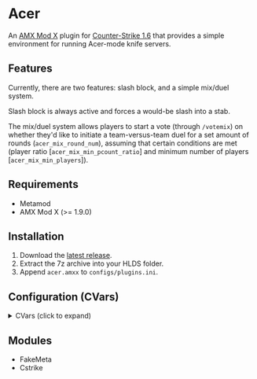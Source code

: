 # Acer

An [AMX Mod X](https://www.amxmodx.org/) plugin for [Counter-Strike 1.6](https://store.steampowered.com/app/10/CounterStrike/) that provides a simple environment for running Acer-mode knife servers.

## Features

Currently, there are two features: slash block, and a simple mix/duel system.

Slash block is always active and forces a would-be slash into a stab.

The mix/duel system allows players to start a vote (through `/votemix`) on whether they'd like to initiate a team-versus-team duel for a set amount of rounds (`acer_mix_round_num`), assuming that certain conditions are met (player ratio [`acer_mix_min_pcount_ratio`] and minimum number of players [`acer_mix_min_players`]).

## Requirements

- Metamod
- AMX Mod X (>= 1.9.0)

## Installation

1. Download the [latest release](https://github.com/vmem6/amxx-acer/releases/latest).
2. Extract the 7z archive into your HLDS folder.
3. Append `acer.amxx` to `configs/plugins.ini`.

## Configuration (CVars)

<details>
<summary>CVars (click to expand) </summary>

_Note: the min. and max. values are not currently enforced, and are only provided as sensible bounds._

<table>
  <tr>
    <td>CVar</td>
    <td align="center">Type</td>
    <td align="center">Def. value</td>
    <td align="center">Min. value</td>
    <td align="center">Max. value</td>
    <td>Description</td>
  </tr>
  <tr>
    <td><code>acer_mix_min_players</code></td>
    <td align="center">integer</td>
    <td align="center">2</td>
    <td align="center">1</td>
    <td align="center">32</td>
    <td>Minimum number of players necessary before a mix vote can be started.</td>
  </tr>
  <tr>
    <td><code>acer_mix_min_pcount_ratio</code></td>
    <td align="center">float</td>
    <td align="center">1.0</td>
    <td align="center">0.1</td>
    <td align="center">1.0</td>
    <td>Minimum player ratio that must be satisfied before a mix vote can be started.</td>
  </tr>
  <tr>
    <td><code>acer_mix_min_pcount_ratio_live</code></td>
    <td align="center">float</td>
    <td align="center">0.75</td>
    <td align="center">0.1</td>
    <td align="center">1.0</td>
    <td>Minimum player ratio that must be maintained throughout the mix. The mix will end prematurely otherwise.</td>
  </tr>
  <tr>
    <td><code>acer_mix_round_num</code></td>
    <td align="center">integer</td>
    <td align="center">12</td>
    <td align="center">1</td>
    <td align="center">-</td>
    <td>Number of rounds the mix will run for.</td>
  </tr>
  <tr>
    <td><code>acer_mix_repeat_delay</code></td>
    <td align="center">integer</td>
    <td align="center">60</td>
    <td align="center">0</td>
    <td align="center">-</td>
    <td>Number of seconds that must elapse before another mix can be started.</td>
  </tr>
  <tr>
    <td><code>acer_mix_vote_timeout</code></td>
    <td align="center">integer</td>
    <td align="center">10</td>
    <td align="center">2</td>
    <td align="center">-</td>
    <td>Number of seconds the mix vote will run for.</td>
  </tr>
  <tr>
    <td><code>acer_mix_vote_min_turnout</code></td>
    <td align="center">float</td>
    <td align="center">0.6</td>
    <td align="center">0.0</td>
    <td align="center">1.0</td>
    <td>Minimum turnout necessary to consider mix vote results.</td>
  </tr>
  <tr>
    <td><code>acer_mix_vote_min_ratio</code></td>
    <td align="center">float</td>
    <td align="center">0.75</td>
    <td align="center">0.1</td>
    <td align="center">1.0</td>
    <td>Minimum in-favor to total votes ratio necessary to start mix.</td>
  </tr>
  <tr>
    <td><code>acer_mix_vote_repeat_delay</code></td>
    <td align="center">integer</td>
    <td align="center">30</td>
    <td align="center">0</td>
    <td align="center">-</td>
    <td>Number of seconds that must elapse before a repeat vote can be started.</td>
  </tr>
  <tr>
    <td><code>acer_show_restart_msg</code></td>
    <td align="center">boolean</td>
    <td align="center">0</td>
    <td align="center">0</td>
    <td align="center">1</td>
    <td>
      Show "Game will restart in N seconds" messages.<br>
      <code>0</code> - disabled;<br>
      <code>1</code> - enabled.
    </td>
  </tr>
  <tr>
    <td><code>acer_prefix</code></td>
    <td align="center">string</td>
    <td align="center"><code>"[ACER] ^1"</code></td>
    <td align="center">-</td>
    <td align="center">-</td>
    <td>Prefix printed before every chat message issued by the plugin.</td>
  </tr>
</table>
</details>

## Modules

- FakeMeta
- Cstrike
